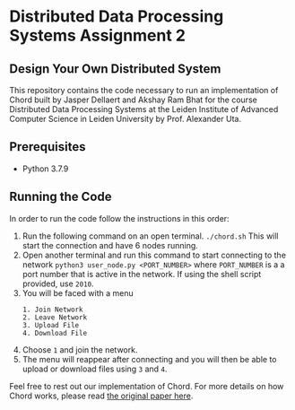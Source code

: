 # Distributed Data Processing Systems Assignment 2
## Design Your Own Distributed System
This repository contains the code necessary to run an implementation of Chord built by Jasper Dellaert and Akshay Ram Bhat for the course Distributed Data Processing Systems at the Leiden Institute of Advanced Computer Science in Leiden University by Prof. Alexander Uta.

## Prerequisites
* Python 3.7.9

## Running the Code
In order to run the code follow the instructions in this order:

1. Run the following command on an open terminal.
```./chord.sh```
This will start the connection and have 6 nodes running.
2. Open another terminal and run this command to start connecting to the network
```python3 user_node.py <PORT_NUMBER>```
where ```PORT_NUMBER``` is a a port number that is active in the network. If using the shell script provided, use ```2010```.
3. You will be faced with a menu
    ```
    1. Join Network
    2. Leave Network
    3. Upload File
    4. Download File
    ```
4. Choose ```1``` and join the network.
5. The menu will reappear after connecting and you will then be able to upload or download files using ```3``` and ```4```.


Feel free to rest out our implementation of Chord. For more details on how Chord works, please read [the original paper here](https://pdos.csail.mit.edu/papers/chord:sigcomm01/chord_sigcomm.pdf).
